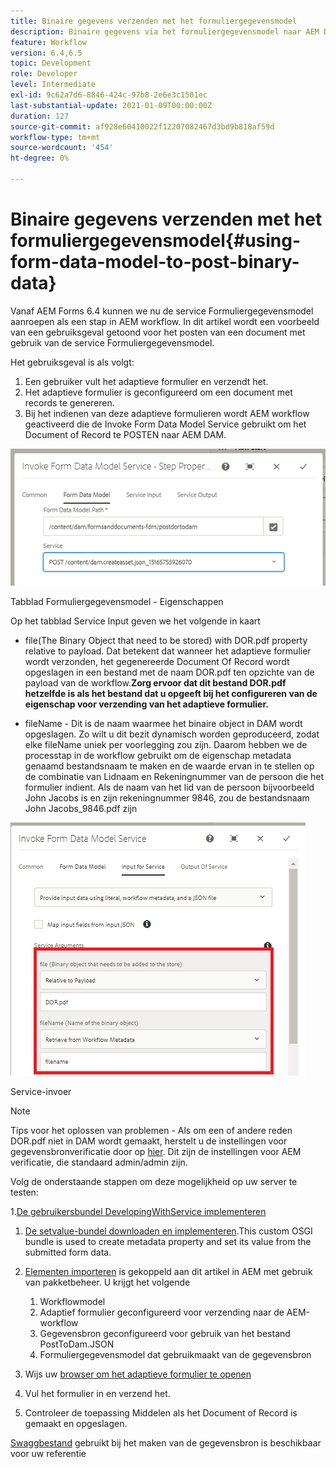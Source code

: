 ```yaml
---
title: Binaire gegevens verzenden met het formuliergegevensmodel
description: Binaire gegevens via het formuliergegevensmodel naar AEM DAM verzenden
feature: Workflow
version: 6.4,6.5
topic: Development
role: Developer
level: Intermediate
exl-id: 9c62a7d6-8846-424c-97b8-2e6e3c1501ec
last-substantial-update: 2021-01-09T00:00:00Z
duration: 127
source-git-commit: af928e60410022f12207082467d3bd9b818af59d
workflow-type: tm+mt
source-wordcount: '454'
ht-degree: 0%

---
```


# Binaire gegevens verzenden met het formuliergegevensmodel{#using-form-data-model-to-post-binary-data}

Vanaf AEM Forms 6.4 kunnen we nu de service Formuliergegevensmodel aanroepen als een stap in AEM workflow. In dit artikel wordt een voorbeeld van een gebruiksgeval getoond voor het posten van een document met gebruik van de service Formuliergegevensmodel.

Het gebruiksgeval is als volgt:

1. Een gebruiker vult het adaptieve formulier en verzendt het.
1. Het adaptieve formulier is geconfigureerd om een document met records te genereren.
1. Bij het indienen van deze adaptieve formulieren wordt AEM workflow geactiveerd die de Invoke Form Data Model Service gebruikt om het Document of Record te POSTEN naar AEM DAM.

![posttodam](assets/posttodamshot1.png)

Tabblad Formuliergegevensmodel - Eigenschappen

Op het tabblad Service Input geven we het volgende in kaart

* file(The Binary Object that need to be stored) with DOR.pdf property relative to payload. Dat betekent dat wanneer het adaptieve formulier wordt verzonden, het gegenereerde Document Of Record wordt opgeslagen in een bestand met de naam DOR.pdf ten opzichte van de payload van de workflow.**Zorg ervoor dat dit bestand DOR.pdf hetzelfde is als het bestand dat u opgeeft bij het configureren van de eigenschap voor verzending van het adaptieve formulier.**

* fileName - Dit is de naam waarmee het binaire object in DAM wordt opgeslagen. Zo wilt u dit bezit dynamisch worden geproduceerd, zodat elke fileName uniek per voorlegging zou zijn. Daarom hebben we de processtap in de workflow gebruikt om de eigenschap metadata genaamd bestandsnaam te maken en de waarde ervan in te stellen op de combinatie van Lidnaam en Rekeningnummer van de persoon die het formulier indient. Als de naam van het lid van de persoon bijvoorbeeld John Jacobs is en zijn rekeningnummer 9846, zou de bestandsnaam John Jacobs_9846.pdf zijn

![fdmserviceinput](assets/fdminputservice.png)

Service-invoer

>[!NOTE]
>
>Tips voor het oplossen van problemen - Als om een of andere reden DOR.pdf niet in DAM wordt gemaakt, herstelt u de instellingen voor gegevensbronverificatie door op [hier](http://localhost:4502/mnt/overlay/fd/fdm/gui/components/admin/fdmcloudservice/properties.html?item=%2Fconf%2Fglobal%2Fsettings%2Fcloudconfigs%2Ffdm%2Fpostdortodam). Dit zijn de instellingen voor AEM verificatie, die standaard admin/admin zijn.

Volg de onderstaande stappen om deze mogelijkheid op uw server te testen:

1.[De gebruikersbundel DevelopingWithService implementeren](/help/forms/assets/common-osgi-bundles/DevelopingWithServiceUser.jar)

1. [De setvalue-bundel downloaden en implementeren](/help/forms/assets/common-osgi-bundles/SetValueApp.core-1.0-SNAPSHOT.jar).This custom OSGI bundle is used to create metadata property and set its value from the submitted form data.

1. [Elementen importeren](assets/postdortodam.zip) is gekoppeld aan dit artikel in AEM met gebruik van pakketbeheer. U krijgt het volgende

   1. Workflowmodel
   1. Adaptief formulier geconfigureerd voor verzending naar de AEM-workflow
   1. Gegevensbron geconfigureerd voor gebruik van het bestand PostToDam.JSON
   1. Formuliergegevensmodel dat gebruikmaakt van de gegevensbron

1. Wijs uw [browser om het adaptieve formulier te openen](http://localhost:4502/content/dam/formsanddocuments/helpx/timeoffrequestform/jcr:content?wcmmode=disabled)
1. Vul het formulier in en verzend het.
1. Controleer de toepassing Middelen als het Document of Record is gemaakt en opgeslagen.


[Swaggbestand](http://localhost:4502/conf/global/settings/cloudconfigs/fdm/postdortodam/jcr:content/swaggerFile) gebruikt bij het maken van de gegevensbron is beschikbaar voor uw referentie
